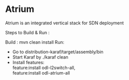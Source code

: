 # Atrium
Atrium is an integrated vertical stack for SDN deployment

Steps to Build & Run : 

Build : mvn clean install 
Run: 
- Go to distribution-karaf/target/assembly/bin 
- Start Karaf by ./karaf clean 
- Install features:  
   feature:install odl-l2switch-all,  
   feature:install odl-atrium-all 
